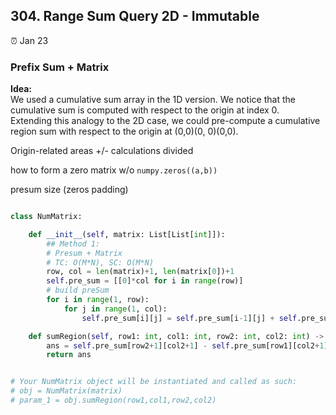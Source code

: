 ## 304. Range Sum Query 2D - Immutable

:alarm_clock: Jan 23

### Prefix Sum + Matrix

**Idea:**\
We used a cumulative sum array in the 1D version. We notice that the cumulative sum is computed with respect to the origin at index 0. \
Extending this analogy to the 2D case, we could pre-compute a cumulative region sum with respect to the origin at (0,0)(0, 0)(0,0).

Origin-related areas +/- calculations divided

how to form a zero matrix w/o `numpy.zeros((a,b))`

presum size (zeros padding)

```python

class NumMatrix:

    def __init__(self, matrix: List[List[int]]):
        ## Method 1:
        # Presum + Matrix
        # TC: O(M*N), SC: O(M*N)
        row, col = len(matrix)+1, len(matrix[0])+1
        self.pre_sum = [[0]*col for i in range(row)]
        # build preSum
        for i in range(1, row):
            for j in range(1, col):
                self.pre_sum[i][j] = self.pre_sum[i-1][j] + self.pre_sum[i][j-1] - self.pre_sum[i-1][j-1] + matrix[i-1][j-1]

    def sumRegion(self, row1: int, col1: int, row2: int, col2: int) -> int:
        ans = self.pre_sum[row2+1][col2+1] - self.pre_sum[row1][col2+1] - self.pre_sum[row2+1][col1] + self.pre_sum[row1][col1]
        return ans


# Your NumMatrix object will be instantiated and called as such:
# obj = NumMatrix(matrix)
# param_1 = obj.sumRegion(row1,col1,row2,col2)

```
